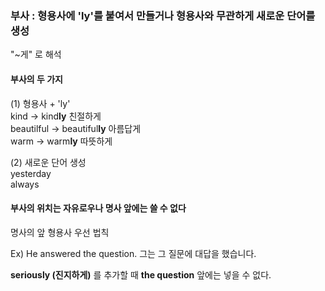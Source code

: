 ### 부사 : 형용사에 'ly'를 붙여서 만들거나 형용사와 무관하게 새로운 단어를 생성

"~게" 로 해석

#### 부사의 두 가지

(1) 형용사 + 'ly'  
kind -> kind**ly** 친절하게  
beautilful -> beautiful**ly** 아름답게  
warm ->  warm**ly** 따뜻하게

(2) 새로운 단어 생성  
yesterday  
always

#### 부사의 위치는 자유로우나 명사 앞에는 쓸 수 없다  

명사의 앞 형용사 우선 법칙

Ex) He answered the question. 그는 그 질문에 대답을 했습니다.

**seriously (진지하게)** 를 추가할 때 **the question** 앞에는 넣을 수 없다.
